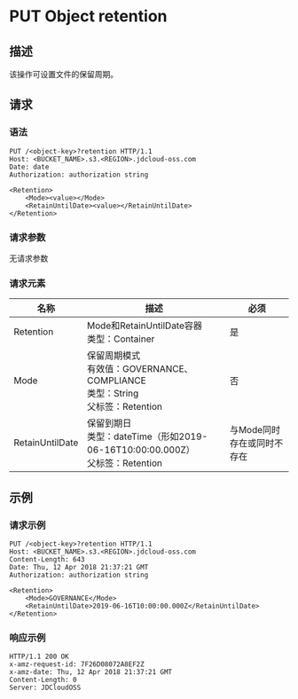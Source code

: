 # PUT Object retention

## 描述

该操作可设置文件的保留周期。

## 请求
### 语法

```HTTP
PUT /<object-key>?retention HTTP/1.1
Host: <BUCKET_NAME>.s3.<REGION>.jdcloud-oss.com
Date: date
Authorization: authorization string
 
<Retention>
    <Mode><value></Mode>
    <RetainUntilDate><value></RetainUntilDate>
</Retention>
```

### 请求参数
无请求参数

### 请求元素

名称|描述|必须
---|---|---
Retention|Mode和RetainUntilDate容器<br>类型：Container|是
Mode|保留周期模式<br>有效值：GOVERNANCE、COMPLIANCE<br>类型：String<br>父标签：Retention|否
RetainUntilDate|保留到期日<br>类型：dateTime（形如2019-06-16T10:00:00.000Z）<br>父标签：Retention|与Mode同时存在或同时不存在

## 示例
### 请求示例

```HTTP
PUT /<object-key>?retention HTTP/1.1
Host: <BUCKET_NAME>.s3.<REGION>.jdcloud-oss.com
Content-Length: 643
Date: Thu, 12 Apr 2018 21:37:21 GMT
Authorization: authorization string

<Retention>
    <Mode>GOVERNANCE</Mode>
    <RetainUntilDate>2019-06-16T10:00:00.000Z</RetainUntilDate>
</Retention>
```

### 响应示例
```HTTP
HTTP/1.1 200 OK
x-amz-request-id: 7F26D08072A8EF2Z
x-amz-date: Thu, 12 Apr 2018 21:37:21 GMT
Content-Length: 0
Server: JDCloudOSS
```

